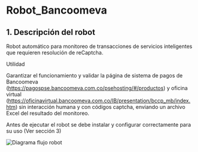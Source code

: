 # Robot_Bancoomeva

## **1. Descripción del robot**

 

Robot automático para monitoreo de transacciones de servicios inteligentes que requieren resolución de reCaptcha. 

 

Utilidad  

 

Garantizar el funcionamiento y validar la página de sistema de pagos de Bancoomeva (https://pagospse.bancoomeva.com.co/psehosting/#/productos) y oficina virtual (https://oficinavirtual.bancoomeva.com.co/IB/presentation/bccp_mb/index.htm) sin interacción humana y con códigos captcha, enviando un archivo Excel del resultado del monitoreo.  

Antes de ejecutar el robot se debe instalar y configurar correctamente para su uso (Ver sección 3) 

 
![Diagrama flujo robot](https://user-images.githubusercontent.com/88993846/143071546-89326a6f-77f7-4a3f-af53-d117751174b6.jpg)
